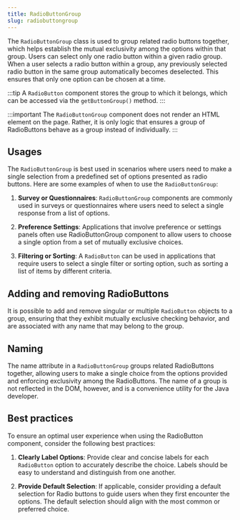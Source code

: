 ```yaml
---
title: RadioButtonGroup
slug: radiobuttongroup
---
```


<JavadocLink type="foundation" location="com/webforj/component/optioninput/RadioButtonGroup" top='true'/>

The `RadioButtonGroup` class is used to group related radio buttons together, which helps establish the mutual exclusivity among the options within that group. Users can select only one radio button within a given radio group. When a user selects a radio button within a group, any previously selected radio button in the same group automatically becomes deselected. This ensures that only one option can be chosen at a time.

:::tip
A `RadioButton` component stores the group to which it belongs, which can be accessed via the `getButtonGroup()` method.
:::

<ComponentDemo 
path='/webforj/radiobuttongroup?' 
javaE='https://raw.githubusercontent.com/webforj/webforj-docs-samples/refs/heads/main/src/main/java/com/webforj/samples/views/radiobutton/RadioButtonGroupView.java'
height="200px"
/>

:::important
The `RadioButtonGroup` component does not render an HTML element on the page. Rather, it is only
logic that ensures a group of RadioButtons behave as a group instead of individually.
:::

## Usages

The `RadioButtonGroup` is best used in scenarios where users need to make a single selection from a predefined set of options presented as radio buttons. Here are some examples of when to use the `RadioButtonGroup`:

1. **Survey or Questionnaires**: `RadioButtonGroup` components are commonly used in surveys or questionnaires where users need to select a single response from a list of options.

2. **Preference Settings**: Applications that involve preference or settings panels often use RadioButtonGroup component to allow users to choose a single option from a set of mutually exclusive choices.

3. **Filtering or Sorting**: A `RadioButton` can be used in applications that require users to select a single filter or sorting option, such as sorting a list of items by different criteria.

<!-- vale off -->
## Adding and removing RadioButtons
<!-- vale on -->

It is possible to add and remove singular or multiple `RadioButton` objects to a group, ensuring that they exhibit mutually exclusive checking behavior, and are associated with any name that may belong to the group.

## Naming

The name attribute in a `RadioButtonGroup` groups related RadioButtons together, allowing users to make a single choice from the options provided and enforcing exclusivity among the RadioButtons. The name of a group is not reflected in the DOM, however, and is a convenience utility for the Java developer.

## Best practices 

To ensure an optimal user experience when using the RadioButton component, consider the following best practices:

1. **Clearly Label Options**: Provide clear and concise labels for each `RadioButton` option to accurately describe the choice. Labels should be easy to understand and distinguish from one another.

2. **Provide Default Selection**: If applicable, consider providing a default selection for Radio buttons to guide users when they first encounter the options. The default selection should align with the most common or preferred choice.
